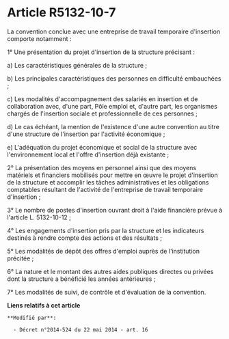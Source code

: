# Article R5132-10-7

La convention conclue avec une entreprise de travail temporaire d'insertion comporte notamment : 

1° Une présentation du projet d'insertion de la structure précisant : 

a) Les caractéristiques générales de la structure ; 

b) Les principales caractéristiques des personnes en difficulté embauchées ; 

c) Les modalités d'accompagnement des salariés en insertion et de collaboration avec, d'une part, Pôle emploi et, d'autre
part, les organismes chargés de l'insertion sociale et professionnelle de ces personnes ; 

d) Le cas échéant, la mention de l'existence d'une autre convention au titre d'une structure de l'insertion par l'activité
économique ; 

e) L'adéquation du projet économique et social de la structure avec l'environnement local et l'offre d'insertion déjà
existante ; 

2° La présentation des moyens en personnel ainsi que des moyens matériels et financiers mobilisés pour mettre en œuvre le
projet d'insertion de la structure et accomplir les tâches administratives et les obligations comptables résultant de
l'activité de l'entreprise de travail temporaire d'insertion ; 

3° Le nombre de postes d'insertion ouvrant droit à l'aide financière prévue à l'article L. 5132-10-12 ; 

4° Les engagements d'insertion pris par la structure et les indicateurs destinés à rendre compte des actions et des
résultats ; 

5° Les modalités de dépôt des offres d'emploi auprès de l'institution précitée ; 

6° La nature et le montant des autres aides publiques directes ou privées dont la structure a bénéficié les années
antérieures ; 

7° Les modalités de suivi, de contrôle et d'évaluation de la convention.

**Liens relatifs à cet article**

	**Modifié par**:

	  - Décret n°2014-524 du 22 mai 2014 - art. 16
